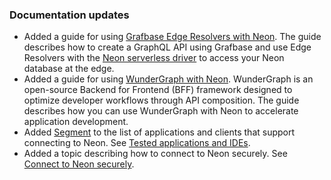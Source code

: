 ### Documentation updates

- Added a guide for using [Grafbase Edge Resolvers with Neon](/docs/guides/grafbase). The guide describes how to create a GraphQL API using Grafbase and use Edge Resolvers with the [Neon serverless driver](/docs/serverless/serverless-driver) to access your Neon database at the edge.
- Added a guide for using [WunderGraph with Neon](/docs/guides/wundergraph). WunderGraph is an open-source Backend for Frontend (BFF) framework designed to optimize developer workflows through API composition. The guide describes how you can use WunderGraph with Neon to accelerate application development.
- Added [Segment](https://segment.com/) to the list of applications and clients that support connecting to Neon. See [Tested applications and IDEs](/docs/connect/connect-postgres-gui#tested-gui-applications-and-ides).
- Added a topic describing how to connect to Neon securely. See [Connect to Neon securely](/docs/connect/connect-securely).
